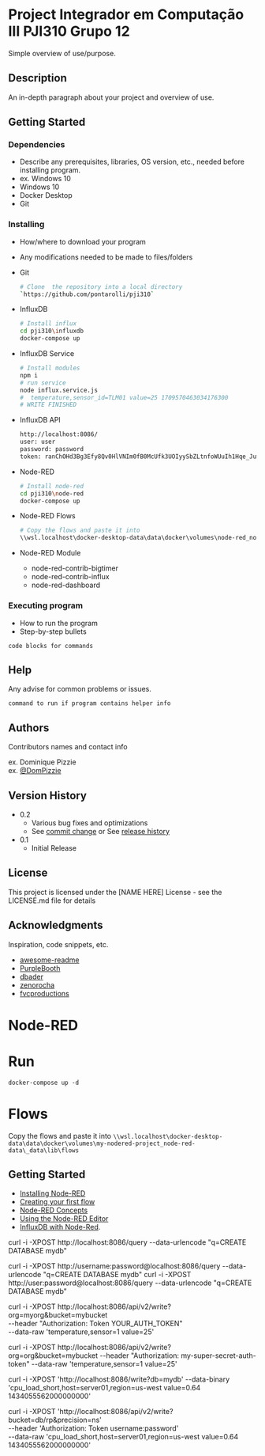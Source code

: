 # Project Integrador em Computação III PJI310 Grupo 12

Simple overview of use/purpose.

## Description

An in-depth paragraph about your project and overview of use.

## Getting Started

### Dependencies

* Describe any prerequisites, libraries, OS version, etc., needed before installing program.
* ex. Windows 10
* Windows 10
* Docker Desktop
* Git

### Installing

* How/where to download your program
* Any modifications needed to be made to files/folders
* Git 
  ```bash
  # Clone  the repository into a local directory
  `https://github.com/pontarolli/pji310`
  ```
  
* InfluxDB 
  ```bash
  # Install influx
  cd pji310\influxdb
  docker-compose up
  ```

* InfluxDB Service
  ```bash
  # Install modules
  npm i
  # run service
  node influx.service.js
  #  temperature,sensor_id=TLM01 value=25 1709570463034176300
  # WRITE FINISHED
  ```

* InfluxDB API
  ```bash
  http://localhost:8086/
  user: user
  password: password
  token: ranChOHd3Bg3Efy8Qv0HlVNIm0fB0McUfk3UOIyySbZLtnfoWUuIh1Hqe_JuwQcOIZWiZuhA-daBiaBIILKTOQ==  
  ```

* Node-RED
  ```bash
  # Install node-red
  cd pji310\node-red 
  docker-compose up
  ```
* Node-RED Flows  
     ```bash
    # Copy the flows and paste it into  
     \\wsl.localhost\docker-desktop-data\data\docker\volumes\node-red_node-red-data\_data\lib\flows
     ```
* Node-RED Module
  * node-red-contrib-bigtimer
  * node-red-contrib-influx
  * node-red-dashboard

### Executing program

* How to run the program
* Step-by-step bullets
```
code blocks for commands
```

## Help

Any advise for common problems or issues.
```
command to run if program contains helper info
```

## Authors

Contributors names and contact info

ex. Dominique Pizzie  
ex. [@DomPizzie](https://twitter.com/dompizzie)

## Version History

* 0.2
    * Various bug fixes and optimizations
    * See [commit change]() or See [release history]()
* 0.1
    * Initial Release

## License

This project is licensed under the [NAME HERE] License - see the LICENSE.md file for details

## Acknowledgments

Inspiration, code snippets, etc.
* [awesome-readme](https://github.com/matiassingers/awesome-readme)
* [PurpleBooth](https://gist.github.com/PurpleBooth/109311bb0361f32d87a2)
* [dbader](https://github.com/dbader/readme-template)
* [zenorocha](https://gist.github.com/zenorocha/4526327)
* [fvcproductions](https://gist.github.com/fvcproductions/1bfc2d4aecb01a834b46)




# Node-RED

# Run
`docker-compose up -d`

# Flows
Copy the flows and paste it into `\\wsl.localhost\docker-desktop-data\data\docker\volumes\my-nodered-project_node-red-data\_data\lib\flows`

## Getting Started
- [Installing Node-RED](https://nodered.org/docs/getting-started)
- [Creating your first flow](https://nodered.org/docs/tutorials/first-flow)
- [Node-RED Concepts](https://nodered.org/docs/user-guide/concepts)
- [Using the Node-RED Editor](https://nodered.org/docs/user-guide/editor)
- [InfluxDB with Node-Red](https://funprojects.blog/2020/02/01/influxdb-with-node-red/).





curl -i -XPOST http://localhost:8086/query --data-urlencode "q=CREATE DATABASE mydb"

curl -i -XPOST http://username:password@localhost:8086/query --data-urlencode "q=CREATE DATABASE mydb"
curl -i -XPOST http://user:password@localhost:8086/query --data-urlencode "q=CREATE DATABASE mydb"

curl -i -XPOST http://localhost:8086/api/v2/write?org=myorg&bucket=mybucket \
  --header "Authorization: Token YOUR_AUTH_TOKEN" \
  --data-raw 'temperature,sensor=1 value=25'

curl -i -XPOST http://localhost:8086/api/v2/write?org=org&bucket=mybucket --header "Authorization: my-super-secret-auth-token" --data-raw 'temperature,sensor=1 value=25'





curl -i -XPOST 'http://localhost:8086/write?db=mydb'
--data-binary 'cpu_load_short,host=server01,region=us-west value=0.64 1434055562000000000'

curl -i -XPOST 'http://localhost:8086/api/v2/write?bucket=db/rp&precision=ns' \
  --header 'Authorization: Token username:password' \
  --data-raw 'cpu_load_short,host=server01,region=us-west value=0.64 1434055562000000000'

